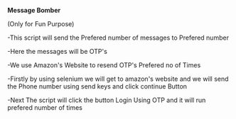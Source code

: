 **Message Bomber**

(Only for Fun Purpose)

-This script will send the Prefered number of messages to Prefered number 

-Here the messages will be OTP's

-We use Amazon's Website to resend OTP's Prefered no of Times

-Firstly by using selenium we will get to amazon's website and we will send the Phone number using send keys and click continue Button

-Next The script will click the button Login Using OTP and it will run prefered number of times
 